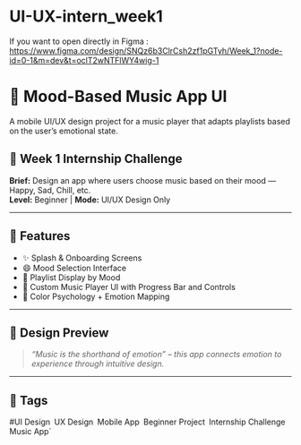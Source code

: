 # UI-UX-intern_week1
If you want to open directly in Figma : https://www.figma.com/design/SNQz6b3ClrCsh2zf1pGTyh/Week_1?node-id=0-1&m=dev&t=oclT2wNTFlWY4wig-1
# 🎵 Mood-Based Music App UI

A mobile UI/UX design project for a music player that adapts playlists based on the user’s emotional state.

## 📌 Week 1 Internship Challenge

**Brief:** Design an app where users choose music based on their mood — Happy, Sad, Chill, etc.  
**Level:** Beginner | **Mode:** UI/UX Design Only

---

## 🎯 Features

- ✨ Splash & Onboarding Screens  
- 😄 Mood Selection Interface  
- 📃 Playlist Display by Mood  
- 🎼 Custom Music Player UI with Progress Bar and Controls  
- 🎨 Color Psychology + Emotion Mapping

---

## 🎨 Design Preview

> *“Music is the shorthand of emotion” – this app connects emotion to experience through intuitive design.*

---
## 🔖 Tags

#UI Design` `UX Design` `Mobile App` `Beginner Project` `Internship Challenge` `Music App`
